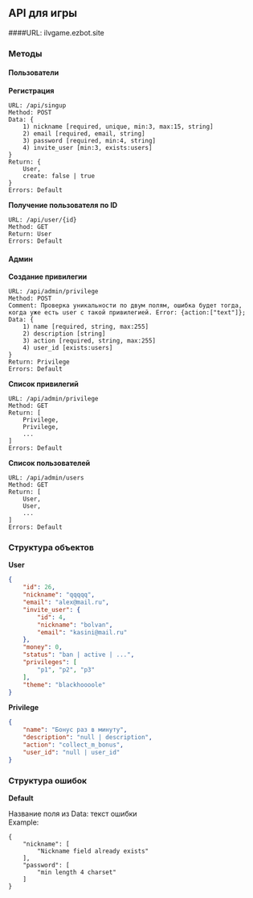## API для игры

####URL: ilvgame.ezbot.site
### Методы

#### Пользователи

**Регистрация**

```
URL: /api/singup
Method: POST
Data: {
    1) nickname [required, unique, min:3, max:15, string]
    2) email [required, email, string]
    3) password [required, min:4, string]
    4) invite_user [min:3, exists:users]
}
Return: {
    User,
    create: false | true
}
Errors: Default
``` 

**Получение пользователя по ID**

```
URL: /api/user/{id}
Method: GET
Return: User
Errors: Default
``` 

#### Админ

**Создание привилегии**

```
URL: /api/admin/privilege
Method: POST
Comment: Проверка уникальности по двум полям, ошибка будет тогда,
когда уже есть user с такой привилегией. Error: {action:["text"]};
Data: {
    1) name [required, string, max:255]
    2) description [string]
    3) action [required, string, max:255]
    4) user_id [exists:users]
}
Return: Privilege
Errors: Default
``` 

**Список привилегий**

```
URL: /api/admin/privilege
Method: GET
Return: [
    Privilege,
    Privilege,
    ...
]
Errors: Default
``` 

**Список пользователей**

```
URL: /api/admin/users
Method: GET
Return: [
    User,
    User,
    ...
]
Errors: Default
``` 

### Структура объектов

**User**
```json
{
    "id": 26,
    "nickname": "qqqqq",
    "email": "alex@mail.ru",
    "invite_user": {
        "id": 4,
        "nickname": "bolvan",
        "email": "kasini@mail.ru"
    },
    "money": 0,
    "status": "ban | active | ...",
    "privileges": [
        "p1", "p2", "p3"
    ],
    "theme": "blackhoooole"
}
```

**Privilege**
```json
{
    "name": "Бонус раз в минуту",
    "description": "null | description",
    "action": "collect_m_bonus",
    "user_id": "null | user_id"
}
```

### Структура ошибок

**Default**

Название поля из Data: текст ошибки  
Example:
```
{
    "nickname": [
        "Nickname field already exists"
    ],
    "password": [
        "min length 4 charset"
    ]
}
```
